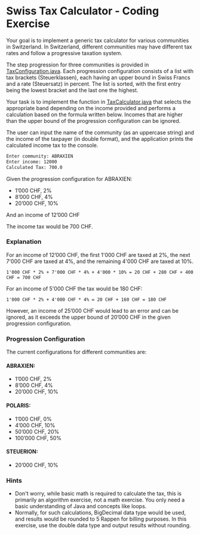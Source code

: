 # Swiss Tax Calculator - Coding Exercise

Your goal is to implement a generic tax calculator for various communities in Switzerland. 
In Switzerland, different communities may have different tax rates and follow a progressive taxation system.

The step progression for three communities is provided in [TaxConfiguration.java](src/main/java/ch/abraxas/TaxConfiguration.java). 
Each progression configuration consists of a list with tax brackets (Steuerklassen), each having an upper bound in Swiss Francs and a rate (Steuersatz) in percent. 
The list is sorted, with the first entry being the lowest bracket and the last one the highest.

Your task is to implement the function in [TaxCalculator.java](src/main/java/ch/abraxas/TaxCalculator.java) that selects the appropriate band depending on the income provided and performs a calculation based on the formula written below. 
Incomes that are higher than the upper bound of the progression configuration can be ignored.

The user can input the name of the community (as an uppercase string) and the income of the taxpayer (in double format), and the application prints the calculated income tax to the console.

```bash
Enter community: ABRAXIEN
Enter income: 12000
Calculated Tax: 700.0
```
Given the progression configuration for ABRAXIEN:
- 1’000 CHF, 2%
- 8’000 CHF, 4%
- 20’000 CHF, 10%

And an income of 12’000 CHF

The income tax would be 700 CHF.

### Explanation
For an income of 12’000 CHF, the first 1'000 CHF are taxed at 2%, the next 7'000 CHF are taxed at 4%, and the remaining 4'000 CHF are taxed at 10%.
```
1'000 CHF * 2% + 7'000 CHF * 4% + 4'000 * 10% = 20 CHF + 280 CHF + 400 CHF = 700 CHF
```

For an income of 5'000 CHF the tax would be 180 CHF:

```
1'000 CHF * 2% + 4'000 CHF * 4% = 20 CHF + 160 CHF = 180 CHF
```
However, an income of 25’000 CHF would lead to an error and can be ignored, as it exceeds the upper bound of 20’000 CHF in the given progression configuration.

### Progression Configuration

The current configurations for different communities are:

#### ABRAXIEN:
- 1’000 CHF, 2%
- 8’000 CHF, 4%
- 20’000 CHF, 10%

#### POLARIS:
- 1’000 CHF, 0%
- 4’000 CHF, 10%
- 50’000 CHF, 20%
- 100’000 CHF, 50%

#### STEUERION:
- 20’000 CHF, 10%

### Hints

- Don't worry, while basic math is required to calculate the tax, this is primarily an algorithm exercise, not a math exercise. You only need a basic understanding of Java and concepts like loops.
- Normally, for such calculations, BigDecimal data type would be used, and results would be rounded to 5 Rappen for billing purposes. In this exercise, use the double data type and output results without rounding.
